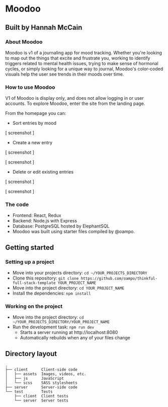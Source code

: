 # Moodoo

## Built by Hannah McCain

### About Moodoo

Moodoo is v1 of a journaling app for mood tracking. Whether you're looking to map out the things that excite and frustrate you, working to identify triggers related to mental health issues, trying to make sense of hormonal cycles, or simply looking for a unique way to journal, Moodoo's color-coded visuals help the user see trends in their moods over time.

### How to use Moodoo

V1 of Moodoo is display only, and does not allow logging in or user accounts. To explore Moodoo, enter the site from the landing page.

From the homepage you can:

* Sort entries by mood

[ screenshot ]

* Create a new entry

[ screenshot ]

[ screenshot ]

* Delete or edit existing entries

[ screenshot ]

[ screenshot ]

### The code

* Frontend: React, Redux
* Backend: Node.js with Express
* Database: PostgreSQL hosted by ElephantSQL
* Moodoo was built using starter files compiled by @oampo.

## Getting started

### Setting up a project

* Move into your projects directory: `cd ~/YOUR_PROJECTS_DIRECTORY`
* Clone this repository: `git clone https://github.com/oampo/thinkful-full-stack-template YOUR_PROJECT_NAME`
* Move into the project directory: `cd YOUR_PROJECT_NAME`
* Install the dependencies: `npm install`

### Working on the project

* Move into the project directory: `cd ~/YOUR_PROJECTS_DIRECTORY/YOUR_PROJECT_NAME`
* Run the development task: `npm run dev`
    * Starts a server running at http://localhost:8080
    * Automatically rebuilds when any of your files change

## Directory layout

```
.
├── client      Client-side code
│   ├── assets  Images, videos, etc.
│   ├── js      JavaScript
│   └── scss    SASS stylesheets
├── server      Server-side code
└── test        Tests
    ├── client  Client tests
    └── server  Server tests
```
